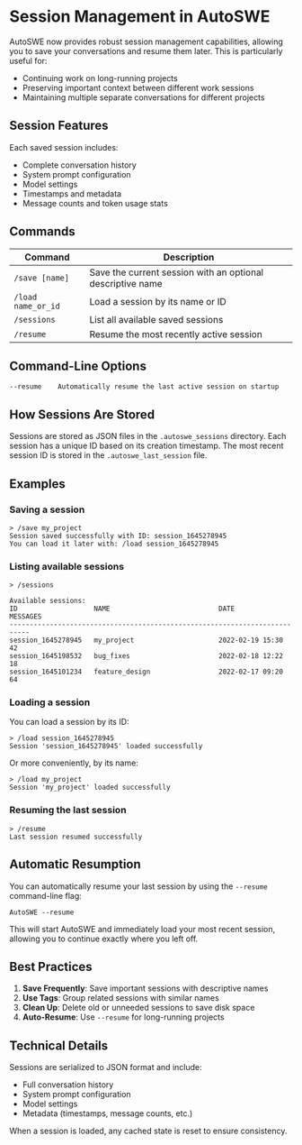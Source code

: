 # Session Management in AutoSWE

AutoSWE now provides robust session management capabilities, allowing you to save your conversations and resume them later. This is particularly useful for:

- Continuing work on long-running projects
- Preserving important context between different work sessions
- Maintaining multiple separate conversations for different projects

## Session Features

Each saved session includes:

- Complete conversation history
- System prompt configuration
- Model settings
- Timestamps and metadata
- Message counts and token usage stats

## Commands

| Command | Description |
|---------|-------------|
| `/save [name]` | Save the current session with an optional descriptive name |
| `/load name_or_id` | Load a session by its name or ID |
| `/sessions` | List all available saved sessions |
| `/resume` | Resume the most recently active session |

## Command-Line Options

```
--resume    Automatically resume the last active session on startup
```

## How Sessions Are Stored

Sessions are stored as JSON files in the `.autoswe_sessions` directory. Each session has a unique ID based on its creation timestamp. The most recent session ID is stored in the `.autoswe_last_session` file.

## Examples

### Saving a session

```
> /save my_project
Session saved successfully with ID: session_1645278945
You can load it later with: /load session_1645278945
```

### Listing available sessions

```
> /sessions

Available sessions:
ID                   NAME                           DATE            MESSAGES  
---------------------------------------------------------------------------
session_1645278945   my_project                     2022-02-19 15:30   42     
session_1645198532   bug_fixes                      2022-02-18 12:22   18     
session_1645101234   feature_design                 2022-02-17 09:20   64     
```

### Loading a session

You can load a session by its ID:
```
> /load session_1645278945
Session 'session_1645278945' loaded successfully
```

Or more conveniently, by its name:
```
> /load my_project
Session 'my_project' loaded successfully
```

### Resuming the last session

```
> /resume
Last session resumed successfully
```

## Automatic Resumption

You can automatically resume your last session by using the `--resume` command-line flag:

```
AutoSWE --resume
```

This will start AutoSWE and immediately load your most recent session, allowing you to continue exactly where you left off.

## Best Practices

1. **Save Frequently**: Save important sessions with descriptive names
2. **Use Tags**: Group related sessions with similar names
3. **Clean Up**: Delete old or unneeded sessions to save disk space
4. **Auto-Resume**: Use `--resume` for long-running projects

## Technical Details

Sessions are serialized to JSON format and include:
- Full conversation history
- System prompt configuration
- Model settings
- Metadata (timestamps, message counts, etc.)

When a session is loaded, any cached state is reset to ensure consistency.